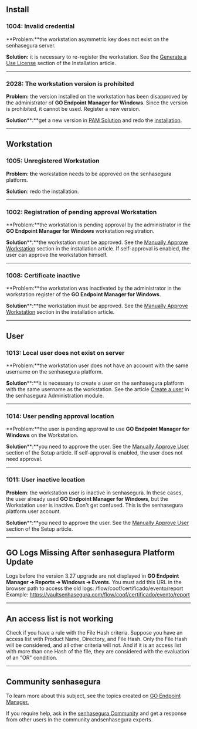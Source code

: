 ## **Install**

### **1004: Invalid credential**

**Problem:**the workstation asymmetric key does not exist on the senhasegura server.

**Solution:** it is necessary to re\-register the workstation. See the [Generate a Use License](https://docs.senhasegura.io/v3-33/docs/how-to-install-go-windows-agent-1) section of the Installation article.



---

### **2028: The workstation version is prohibited**

**Problem:** the version installed on the workstation has been disapproved by the administrator of **GO Endpoint Manager for Windows**. Since the version is prohibited, it cannot be used. Register a new version. 

**Solution****:**get a new version in [PAM Solution](https://suporte.senhasegura.com.br/en/support/solutions/articles/22000270150-go-endpoint-manager-for-windows-pedm-) and redo the [installation](https://docs.senhasegura.io/v3-33/docs/how-to-install-go-windows-agent-1).



---

## **Workstation**

### **1005: Unregistered Workstation**

**Problem: t**he workstation needs to be approved on the senhasegura platform.

**Solution**: redo the installation.



---

### **1002: Registration of pending approval Workstation**

**Problem:**the workstation is pending approval by the administrator in the **GO Endpoint Manager for Windows** workstation registration.

**Solution****:**the workstation must be approved. See the [Manually Approve Workstation](https://docs.senhasegura.io/v3-33/docs/how-to-install-go-windows-agent-1) section in the installation article. If self\-approval is enabled, the user can approve the workstation himself.



---

### **1008: Certificate inactive**

**Problem:**the workstation was inactivated by the administrator in the workstation register of the **GO Endpoint Manager for Windows**.

**Solution****:**the workstation must be approved. See the [Manually Approve Workstation](https://docs.senhasegura.io/v3-33/docs/how-to-install-go-windows-agent-1) section in the installation article.



---

## **User**

### **1013: Local user does not exist on server**

**Problem:**the workstation user does not have an account with the same username on the senhasegura platform.

**Solution****:**it is necessary to create a user on the senhasegura platform with the same username as the workstation. See the article [Create a user](https://docs.senhasegura.io/v3-33/docs/en/user-management-add-system-administrator) in the senhasegura Administration module.



---

### **1014: User pending approval location**

**Problem:**the user is pending approval to use **GO Endpoint Manager for Windows** on the Workstation.

**Solution****:**you need to approve the user. See the [Manually Approve User](https://docs.senhasegura.io/v3-33/docs/en/go-endpoint-manager-windows-install#approve-user-and-workstation-automatically) section of the Setup article. If self\-approval is enabled, the user does not need approval.



---

### **1011: User inactive location**

**Problem**: the workstation user is inactive in senhasegura. In these cases, the user already used **GO Endpoint Manager for Windows**, but the Workstation user is inactive. Don't get confused. This is the senhasegura platform user account.

**Solution****:**you need to approve the user. See the [Manually Approve User](https://docs.senhasegura.io/v3-33/docs/en/go-endpoint-manager-windows-install#approve-user-and-workstation-automatically) section of the Setup article.



---

## GO Logs Missing After senhasegura Platform Update

Logs before the version 3\.27 upgrade are not displayed in **GO Endpoint Manager ➔ Reports ➔ Windows ➔ Events.** You must add this URL in the browser path to access the old logs: /flow/coof/certificado/evento/report  
Example: https://vaultsenhasegura.com/flow/coof/certificado/evento/report

---

## An access list is not working

Check if you have a rule with the File Hash criteria. Suppose you have an access list with Product Name, Directory, and File Hash. Only the File Hash will be considered, and all other criteria will not. And if it is an access list with more than one Hash of the file, they are considered with the evaluation of an "OR" condition.



---

## Community senhasegura

To learn more about this subject, see the topics created on [GO Endpoint Manager.](https://community.senhasegura.io/search?q=GO%20Endpoint%20Manager%20tags%3Aen)  


If you require help, ask in the [senhasegura Community](https://community.senhasegura.io/) and get a response from other users in the community andsenhasegura experts.

